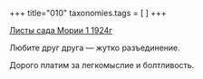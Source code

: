 +++
title="010"
taxonomies.tags = [
]
+++


[Листы сада Мории 1 1924г](/agni/1924)


Любите друг друга — жутко разъединение.   

Дорого платим за легкомыслие и болтливость.   


